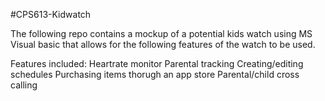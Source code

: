 #CPS613-Kidwatch

The following repo contains a mockup of a potential kids watch using MS Visual basic that allows for the following features of the watch to be used.

Features included:
  Heartrate monitor
  Parental tracking
  Creating/editing schedules
  Purchasing items thorugh an app store
  Parental/child cross calling
